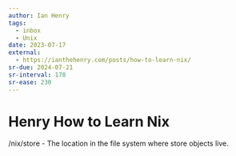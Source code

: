 ```yaml
---
author: Ian Henry
tags:
  - inbox
  - Unix
date: 2023-07-17
external:
  - https://ianthehenry.com/posts/how-to-learn-nix/
sr-due: 2024-07-21
sr-interval: 178
sr-ease: 230
---
```

# Henry How to Learn Nix

/nix/store - The location in the file system where store objects live.

